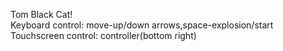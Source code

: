 Tom Black Cat!\
Keyboard control: move-up/down arrows,space-explosion/start
Touchscreen control: controller(bottom right)
